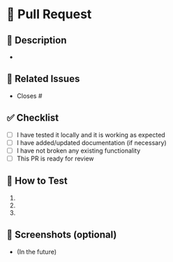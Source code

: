 # 📌 Pull Request

## 📄 Description
<!-- Briefly explain what this PR does and why it is needed -->
-

## 🔗 Related Issues
<!-- If there is a related issue, please reference it: -->
- Closes #

## ✅ Checklist
- [ ] I have tested it locally and it is working as expected
- [ ] I have added/updated documentation (if necessary)
- [ ] I have not broken any existing functionality
- [ ] This PR is ready for review

## 🧪 How to Test
<!-- Clear instructions for testing this change -->
1.
2.
3.

## 📸 Screenshots (optional)

- (In the future)